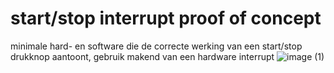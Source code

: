 # start/stop interrupt proof of concept
minimale hard- en software die de correcte werking van een start/stop drukknop aantoont, gebruik makend van een hardware interrupt
![image (1)](https://github.com/jorenverdegem/Linefollower/assets/146443076/65a76b2e-55eb-4801-8ad1-eb73e2806f72)
